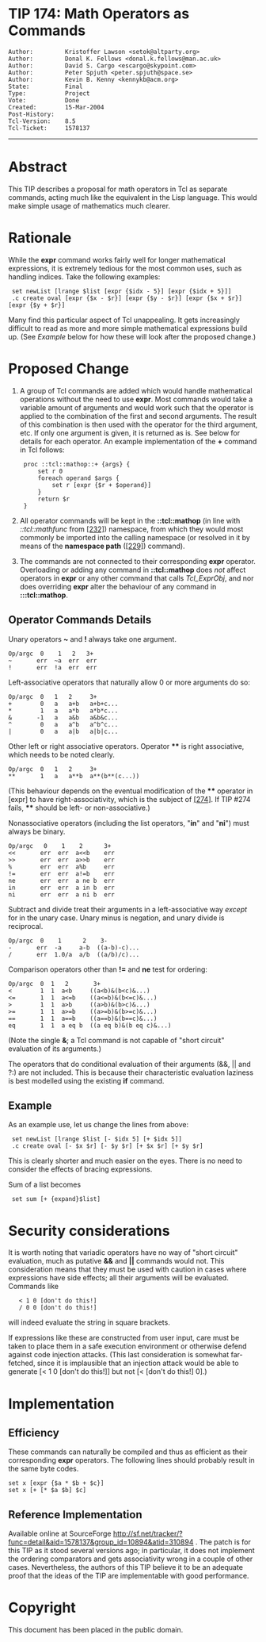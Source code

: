 # TIP 174: Math Operators as Commands
	Author:         Kristoffer Lawson <setok@altparty.org>
	Author:         Donal K. Fellows <donal.k.fellows@man.ac.uk>
	Author:         David S. Cargo <escargo@skypoint.com>
	Author:         Peter Spjuth <peter.spjuth@space.se>
	Author:         Kevin B. Kenny <kennykb@acm.org>
	State:          Final
	Type:           Project
	Vote:           Done
	Created:        15-Mar-2004
	Post-History:   
	Tcl-Version:    8.5
	Tcl-Ticket:     1578137
-----

# Abstract

This TIP describes a proposal for math operators in Tcl as separate commands,
acting much like the equivalent in the Lisp language. This would make simple
usage of mathematics much clearer.

# Rationale

While the **expr** command works fairly well for longer mathematical
expressions, it is extremely tedious for the most common uses, such as
handling indices. Take the following examples:

	 set newList [lrange $list [expr {$idx - 5}] [expr {$idx + 5}]]
	 .c create oval [expr {$x - $r}] [expr {$y - $r}] [expr {$x + $r}] [expr {$y + $r}]

Many find this particular aspect of Tcl unappealing. It gets increasingly
difficult to read as more and more simple mathematical expressions build up.
\(See _Example_ below for how these will look after the proposed change.\)

# Proposed Change

 1. A group of Tcl commands are added which would handle mathematical
    operations without the need to use **expr**. Most commands would take a
    variable amount of arguments and would work such that the operator is
    applied to the combination of the first and second arguments. The result
    of this combination is then used with the operator for the third argument,
    etc. If only one argument is given, it is returned as is. See below for
    details for each operator. An example implementation of the **\+**
    command in Tcl follows:

		 proc ::tcl::mathop::+ {args} {
		     set r 0
		     foreach operand $args {
		         set r [expr {$r + $operand}]
		     }
		     return $r
		 }

 2. All operator commands will be kept in the **::tcl::mathop** \(in line
    with _::tcl::mathfunc_ from [[232]](232.md)\) namespace, from which they would most
    commonly be imported into the calling namespace \(or resolved in it by
    means of the **namespace path** \([[229]](229.md)\) command\).

 3. The commands are not connected to their corresponding **expr** operator.
    Overloading or adding any command in **::tcl::mathop** does _not_
    affect operators in **expr** or any other command that calls
    _Tcl\_ExprObj_, and nor does overriding **expr** alter the behaviour of
    any command in **:::tcl::mathop**.

## Operator Commands Details

Unary operators **~** and **!** always take one argument.

	Op/argc  0    1   2   3+
	~       err  ~a  err  err
	!       err  !a  err  err

Left-associative operators that naturally allow 0 or more arguments do so:

	Op/argc  0   1   2     3+
	+        0   a   a+b   a+b+c...
	*        1   a   a*b   a*b*c...
	&       -1   a   a&b   a&b&c...
	^        0   a   a^b   a^b^c...
	|        0   a   a|b   a|b|c...

Other left or right associative operators. Operator **\*\*** is right
associative, which needs to be noted clearly.

	Op/argc  0   1   2     3+
	**       1   a   a**b  a**(b**(c...))

\(This behaviour depends on the eventual modification of the **\*\*** operator
in [expr] to have right-associativity, which is the subject of [[274]](274.md). If TIP
\#274 fails, **\*\*** should be left- or non-associative.\)

Nonassociative operators \(including the list operators, "**in**" and
"**ni**"\) must always be binary.

	Op/argc   0    1    2      3+
	<<       err  err  a<<b    err
	>>       err  err  a>>b    err
	%        err  err  a%b     err
	!=       err  err  a!=b    err
	ne       err  err  a ne b  err
	in       err  err  a in b  err
	ni       err  err  a ni b  err

Subtract and divide treat their arguments in a left-associative way _except_
for in the unary case. Unary minus is negation, and unary divide is reciprocal.

	Op/argc  0    1      2    3-
	-       err  -a     a-b  ((a-b)-c)...
	/       err  1.0/a  a/b  ((a/b)/c)...

Comparison operators other than **!=** and **ne** test for ordering:

	Op/argc  0  1   2       3+
	<        1  1  a<b     ((a<b)&(b<c)&...)
	<=       1  1  a<=b    ((a<=b)&(b<=c)&...)
	>        1  1  a>b     ((a>b)&(b>c)&...)
	>=       1  1  a>=b    ((a>=b)&(b>=c)&...)
	==       1  1  a==b    ((a==b)&(b==c)&...)
	eq       1  1  a eq b  ((a eq b)&(b eq c)&...)

\(Note the single **&**; a Tcl command is not capable of "short circuit"
evaluation of its arguments.\)

The operators that do conditional evaluation of their arguments \(&&, \|\| and
?:\) are not included. This is because their characteristic evaluation laziness
is best modelled using the existing **if** command.

## Example

As an example use, let us change the lines from above:

	 set newList [lrange $list [- $idx 5] [+ $idx 5]]
	 .c create oval [- $x $r] [- $y $r] [+ $x $r] [+ $y $r]

This is clearly shorter and much easier on the eyes. There is no need to
consider the effects of bracing expressions.

Sum of a list becomes

	 set sum [+ {expand}$list]

# Security considerations

It is worth noting that variadic operators have no way of "short circuit"
evaluation, much as putative **&&** and **\|\|** commands would not. This
consideration means that they must be used with caution in cases where
expressions have side effects; all their arguments will be evaluated.
Commands like

	   < 1 0 [don't do this!]
	   / 0 0 [don't do this!]

will indeed evaluate the string in square brackets.

If expressions like these are constructed from user input, care must be taken
to place them in a safe execution environment or otherwise defend against code
injection attacks. \(This last consideration is somewhat far-fetched, since it
is implausible that an injection attack would be able to generate [< 1 0
[don't do this!]] but not [< [don't do this!] 0].\)

# Implementation

## Efficiency

These commands can naturally be compiled and thus as efficient as their
corresponding **expr** operators. The following lines should probably result
in the same byte codes.

	set x [expr {$a * $b + $c}]
	set x [+ [* $a $b] $c]

## Reference Implementation

Available online at SourceForge
<http://sf.net/tracker/?func=detail&aid=1578137&group_id=10894&atid=310894> .
The patch is for this TIP as it stood several versions ago; in particular, it
does not implement the ordering comparators and gets associativity wrong in a
couple of other cases. Nevertheless, the authors of this TIP believe it to be
an adequate proof that the ideas of the TIP are implementable with good
performance.

# Copyright

This document has been placed in the public domain.


